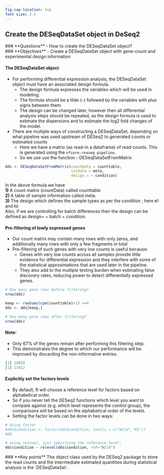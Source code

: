 ```yaml
---
fig-cap-location: top
font size: 2.5
---
```



## Create the DESeqDataSet object in DeSeq2

<div class="questions">  
### **Questions**
- How to create the DESeqDataSet object?
</div>

<div class="objectives">  
### **Objectives**
- Create a DESeqDataSet object with gene-count and experimental design information

</div>

#### **The DESeqDataSet object**
- For performing differential expression analysis, the DESeqDataSet object must have an associated design formula. 
  - The design formula expresses the variables which will be used in modeling. 
  - The formula should be a tilde (`~`) followed by the variables with plus signs between them.
  - The design can be changed later, however then all differential analysis steps should be repeated, as the design formula is used to estimate the dispersions and to estimate the log2 fold changes of the model.
- There are multiple ways of constructing a DESeqDataSet, depending on what pipeline was used upstream of DESeq2 to generated counts or estimated counts
  - Here we have a matrix (as read-in a dataframe) of read counts. This is generated using the `nfcore-rnaseq pipeline`.
  - So we use use the function - DESeqDataSetFromMatrix


```r
dds <- DESeqDataSetFromMatrix(countData = counttable,
                              colData = meta,
                              design = ~ condition)
```

In the above formula we have 
<br>**1)** A count matrix (countData) called counttable
<br>**2)** A table of sample information called meta.
<br>**3)** The design which defines the sample types as per the condition ; here `WT` and `KO`
<br>Also, if we are controlling for batch differences then the design can be defined as design= ~ batch + condition.


#### **Pre-filtering of lowly expressed genes**
- Our count matrix may contain many rows with only zeros, and additionally many rows with only a few fragments in total
- Pre-filtering of such genes with very low counts is useful because: 
  - Genes with very low counts across all samples provide little evidence for differential expression and they interfere with some of the statistical approximations that are used later in the pipeline.
  - They also add to the multiple testing burden when estimating false discovery rates, reducing power to detect differentially expressed genes. 


```r
# How many gene rows before filtering?
nrow(dds)

keep <- rowSums(cpm(counttable)>1) >=4
dds <- dds[keep,]

# How many gene rows after filtering?
nrow(dds)

```

#### **Note:**

- Only 67% of the genes remain after performing this filtering step.
- This demonstrates the degree to which our performance will be improved by discarding the non-informative entries.

```r
[1] 19859
[1] 13412
```

#### **Explicitly set the factors levels**
- By default, R will choose a reference level for factors based on alphabetical order.
- So if you never tell the DESeq2 functions which level you want to compare against (e.g. which level represents the control group), the comparisons will be based on the alphabetical order of the levels.
- Setting the factor levels can be done in two ways:


```r
# Using factor
#dds$condition <- factor(dds$condition, levels = c("Wild","KO"))
#OR

# using relevel, just specifying the reference level:
dds$condition ~ relevel(dds$condition, ref="Wild")
```




<div class="keypoints">
### **Key points**
The object class used by the DESeq2 package to store the read counts and the intermediate estimated quantities during statistical analysis is the `DESeqDataSet`.
</div>  